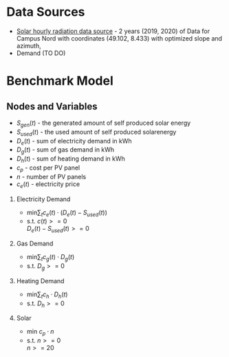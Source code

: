 # Data Sources

* [Solar hourly radiation data source](https://re.jrc.ec.europa.eu/pvg_tools/en/#HR) - 2 years (2019, 2020) of Data for Campus Nord with coordinates (49.102, 8.433) with optimized slope and azimuth,
* Demand (TO DO)

# Benchmark Model

## Nodes and Variables
* $S_{gen}(t)$ - the generated amount of self produced solar energy
* $S_{used}(t)$ - the used amount of self produced solarenergy
* $D_e(t)$ - sum of electricity demand in kWh
* $D_g(t)$ - sum of gas demand in kWh
* $D_h(t)$ - sum of heating demand in kWh
* $c_p$ - cost per PV panel
* $n$ - number of PV panels 
* $c_e(t)$ - electricity price

1. Electricity Demand
    * $\text{min} \sum_t c_e(t) \cdot (D_e(t) - S_{used} (t))$ 
    * s.t. $c(t) >= 0$ \
           $D_e(t) - S_{used} (t) >= 0$

2. Gas Demand
    * $\text{min} \sum_t c_g(t) \cdot D_g(t)$ 
    * s.t. $D_g >= 0$

3. Heating Demand
    * $\text{min} \sum_t c_h \cdot D_h(t)$ 
    * s.t. $D_h >= 0$

4. Solar
    * $\text{min } c_{p} \cdot n$ 
    * s.t.  $n >= 0$ \
            $n >= 20$

